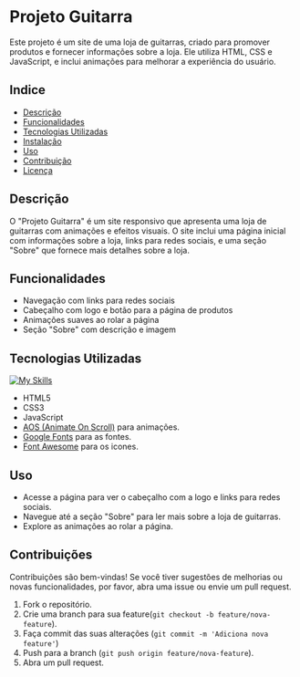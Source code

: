 # Projeto Guitarra

Este projeto é um site de uma loja de guitarras, criado para promover produtos e fornecer informações sobre a loja. Ele utiliza HTML, CSS e JavaScript, e inclui animações para melhorar a experiência do usuário.

## Indice

- [Descrição](#descrição)
- [Funcionalidades](#funcionalidades)
- [Tecnologias Utilizadas](#tecnologias-utilizadas)
- [Instalação](#instalação)
- [Uso](#uso)
- [Contribuição](#contribuição)
- [Licença](#licença)

## Descrição

O "Projeto Guitarra" é um site responsivo que apresenta uma loja de guitarras com animações e efeitos visuais. O site inclui uma página inicial com informações sobre a loja, links para redes sociais, e uma seção "Sobre" que fornece mais detalhes sobre a loja.

## Funcionalidades

- Navegação com links para redes sociais
- Cabeçalho com logo e botão para a página de produtos
- Animações suaves ao rolar a página
- Seção "Sobre" com descrição e imagem

## Tecnologias Utilizadas
[![My Skills](https://skillicons.dev/icons?i=js,html,css)](https://skillicons.dev)
- HTML5
- CSS3
- JavaScript
- [AOS (Animate On Scroll)](https://michalsnik.github.io/aos/) para animações.
- [Google Fonts](https://fonts.google.com/) para as fontes.
- [Font Awesome](https://fontawesome.com/) para os icones.

## Uso
- Acesse a página para ver o cabeçalho com a logo e links para redes sociais.
- Navegue até a seção "Sobre" para ler mais sobre a loja de guitarras.
- Explore as animações ao rolar a página.

## Contribuições

Contribuições são bem-vindas! Se você tiver sugestões de melhorias ou novas funcionalidades, por favor, abra uma issue ou envie um pull request.
1. Fork o repositório.
2. Crie uma branch para sua feature(`git checkout -b feature/nova-feature`).
3. Faça commit das suas alterações (`git commit -m 'Adiciona nova feature'`)
4. Push para a branch (`git push origin feature/nova-feature`).
5. Abra um pull request.
